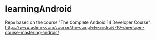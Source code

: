# learningAndroid
Repo based on the course "The Complete Android 14 Developer Course": https://www.udemy.com/course/the-complete-android-10-developer-course-mastering-android/
